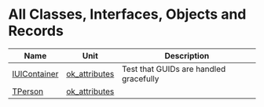 # All Classes, Interfaces, Objects and Records


| Name | Unit | Description |
|---|---|---|
| [IUIContainer](ok_attributes.IUIContainer.md) | [ok_attributes](ok_attributes.md) | Test that GUIDs are handled gracefully |
| [TPerson](ok_attributes.TPerson.md) | [ok_attributes](ok_attributes.md) |   |
